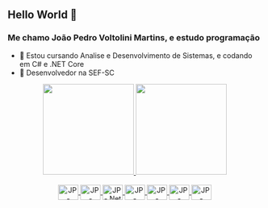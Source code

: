 ##          Hello World 👋
### Me chamo João Pedro Voltolini Martins, e estudo programação

- 🌱 Estou cursando Analise e Desenvolvimento de Sistemas, e codando em C# e .NET Core
- 🔭 Desenvolvedor na SEF-SC


<div align="center">
  <a href="https://www.linkedin.com/in/jpvoltolini/">
  <img height="180em" src="https://github-readme-stats.vercel.app/api?username=jpvoltolini&show_icons=true&theme=merko"/>
  <img height="180em" src="https://github-readme-stats.vercel.app/api/top-langs/?username=jpvoltolini&layout=compact&langs_count=7&theme=merko"/>

  <div style="display: inline_block" ><br>
  <img align="center" alt="JP-Csharp" height="30" width="40" src="https://raw.githubusercontent.com/jmnote/z-icons/master/svg/csharp.svg">
  <img align="center" alt="JP-Blazor" height="30" width="40" src="https://cdn.worldvectorlogo.com/logos/blazor.svg">
  <img align="center" alt="JP-.Net" height="30" width="40" src="https://icon.icepanel.io/Technology/svg/.NET-core.svg">
  <img align="center" alt="JP-Oracle" height="30" width="40" src="https://www.svgrepo.com/show/303303/oracle-6-logo.svg">
  <img align="center" alt="JP-Oracle" height="30" width="40" src="https://www.svgrepo.com/show/303303/oracle-6-logo.svg">    
  <img align="center" alt="JP-SqlServer" height="30" width="40" src="https://www.svgrepo.com/show/303229/microsoft-sql-server-logo.svg">
  <img align="center" alt="JP-Postgre" height="30" width="40" src="https://cdn.jsdelivr.net/gh/devicons/devicon/icons/postgresql/postgresql-original.svg">
  </div>
</div>
